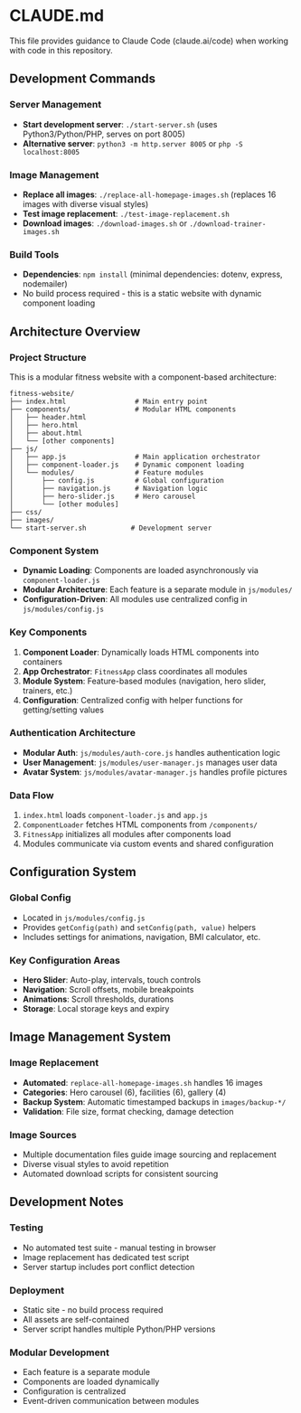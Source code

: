 # CLAUDE.md

This file provides guidance to Claude Code (claude.ai/code) when working with code in this repository.

## Development Commands

### Server Management
- **Start development server**: `./start-server.sh` (uses Python3/Python/PHP, serves on port 8005)
- **Alternative server**: `python3 -m http.server 8005` or `php -S localhost:8005`

### Image Management
- **Replace all images**: `./replace-all-homepage-images.sh` (replaces 16 images with diverse visual styles)
- **Test image replacement**: `./test-image-replacement.sh`
- **Download images**: `./download-images.sh` or `./download-trainer-images.sh`

### Build Tools
- **Dependencies**: `npm install` (minimal dependencies: dotenv, express, nodemailer)
- No build process required - this is a static website with dynamic component loading

## Architecture Overview

### Project Structure
This is a modular fitness website with a component-based architecture:

```
fitness-website/
├── index.html                 # Main entry point
├── components/                # Modular HTML components
│   ├── header.html
│   ├── hero.html
│   ├── about.html
│   └── [other components]
├── js/
│   ├── app.js                 # Main application orchestrator
│   ├── component-loader.js    # Dynamic component loading
│   └── modules/               # Feature modules
│       ├── config.js          # Global configuration
│       ├── navigation.js      # Navigation logic
│       ├── hero-slider.js     # Hero carousel
│       └── [other modules]
├── css/
├── images/
└── start-server.sh           # Development server
```

### Component System
- **Dynamic Loading**: Components are loaded asynchronously via `component-loader.js`
- **Modular Architecture**: Each feature is a separate module in `js/modules/`
- **Configuration-Driven**: All modules use centralized config in `js/modules/config.js`

### Key Components
1. **Component Loader**: Dynamically loads HTML components into containers
2. **App Orchestrator**: `FitnessApp` class coordinates all modules
3. **Module System**: Feature-based modules (navigation, hero slider, trainers, etc.)
4. **Configuration**: Centralized config with helper functions for getting/setting values

### Authentication Architecture
- **Modular Auth**: `js/modules/auth-core.js` handles authentication logic
- **User Management**: `js/modules/user-manager.js` manages user data
- **Avatar System**: `js/modules/avatar-manager.js` handles profile pictures

### Data Flow
1. `index.html` loads `component-loader.js` and `app.js`
2. `ComponentLoader` fetches HTML components from `/components/`
3. `FitnessApp` initializes all modules after components load
4. Modules communicate via custom events and shared configuration

## Configuration System

### Global Config
- Located in `js/modules/config.js`
- Provides `getConfig(path)` and `setConfig(path, value)` helpers
- Includes settings for animations, navigation, BMI calculator, etc.

### Key Configuration Areas
- **Hero Slider**: Auto-play, intervals, touch controls
- **Navigation**: Scroll offsets, mobile breakpoints
- **Animations**: Scroll thresholds, durations
- **Storage**: Local storage keys and expiry

## Image Management System

### Image Replacement
- **Automated**: `replace-all-homepage-images.sh` handles 16 images
- **Categories**: Hero carousel (6), facilities (6), gallery (4)
- **Backup System**: Automatic timestamped backups in `images/backup-*/`
- **Validation**: File size, format checking, damage detection

### Image Sources
- Multiple documentation files guide image sourcing and replacement
- Diverse visual styles to avoid repetition
- Automated download scripts for consistent sourcing

## Development Notes

### Testing
- No automated test suite - manual testing in browser
- Image replacement has dedicated test script
- Server startup includes port conflict detection

### Deployment
- Static site - no build process required
- All assets are self-contained
- Server script handles multiple Python/PHP versions

### Modular Development
- Each feature is a separate module
- Components are loaded dynamically
- Configuration is centralized
- Event-driven communication between modules